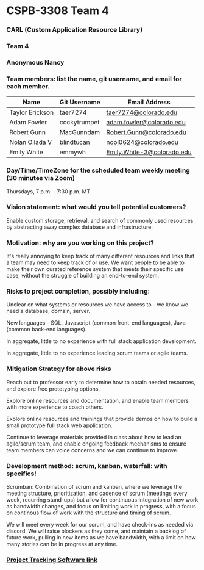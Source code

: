 # CSPB-3308 Team 4

### CARL (Custom Application Resource Library)
### Team 4
### Anonymous Nancy
### Team members: list the name, git username, and email for each member.
| Name | Git Username | Email Address|
|------|--------------|--------------|
| Taylor Erickson | taer7274 | taer7274@colorado.edu|
| Adam Fowler | cockytrumpet | adam.fowler@colorado.edu |
| Robert Gunn | MacGunndam | Robert.Gunn@colorado.edu |
| Nolan Ollada V | blindtucan | nool0624@colorado.edu |
| Emily White | emmywh | Emily.White-3@colorado.edu |

### Day/Time/TimeZone for the scheduled team weekly meeting (30 minutes via Zoom)
Thursdays, 7 p.m. - 7:30 p.m. MT

### Vision statement: what would you tell potential customers?
Enable custom storage, retrieval, and search of commonly used resources by abstracting away complex database and infrastructure.

### Motivation: why are you working on this project?
It's really annoying to keep track of many different resources and links that a team may need to keep track of or use. 
We want people to be able to make their own curated reference system that meets their specific use case, without the struggle of building an end-to-end system.

### Risks to project completion, possibly including:
Unclear on what systems or resources we have access to - we know we need a database, domain, server.

New languages - SQL, Javascript (common front-end languages), Java (common back-end languages).

In aggregate, little to no experience with full stack application development.

In aggregate, little to no experience leading scrum teams or agile teams.

### Mitigation Strategy for above risks
Reach out to professor early to determine how to obtain needed resources, and explore free prototyping options. 

Explore online resources and documentation, and enable team members with more experience to coach others. 

Explore online resources and trainings that provide demos on how to build a small prototype full stack web application. 

Continue to leverage materials provided in class about how to lead an agile/scrum team, and enable ongoing feedback mechanisms to ensure team members can voice concerns and we can continue to improve. 

### Development method: scrum, kanban, waterfall: with specifics!
Scrumban: 
Combination of scrum and kanban, where we leverage the meeting structure, prioritization, and cadence of scrum 
(meetings every week, recurring stand-ups) but allow for continuous integration of new work as bandwidth changes, and focus on limiting work in progress, with a focus on continous flow of work with the structure and timing of scrum. 

We will meet every week for our scrum, and have check-ins as needed via discord.
We will raise blockers as they come, and maintain a backlog of future work, pulling in new items as we have bandwidth, with a limit on how many stories can be in progress at any time. 


### [Project Tracking Software link](https://trello.com/w/cspb3308team4)
